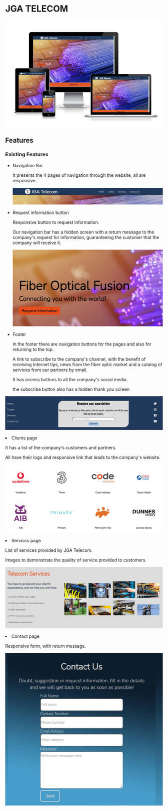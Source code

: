 <h1>JGA TELECOM</h1>

<p></p>
<p></p>

![Name here](assets/img/screen%20project.jpg)

<h2>Features</h2>
<p></p>

<h3>Existing Features</h3>
<ul>
<li>Navigation Bar</li>
<p>It presents the 4 pages of navigation through the website, all are responsive.</p>

![Name here](assets/img/menu.jpg)

<li>Request information button</li>
<p>Responsive button to request information.</p>
<p>Our navigation bar has a hidden screen with a return message to the company's request for information, guaranteeing the customer that the company will receive it.</p>

![Name here](assets/img/request.jpg)

<li>Footer</li>
<p>In the footer there are navigation buttons for the pages and also for returning to the top.</p>
<p>A link to subscribe to the company's channel, with the benefit of receiving Internet tips, news from the fiber optic market and a catalog of services from our partners by email.</p>
<p>It has access buttons to all the company's social media.</p>
<p>the subscribe button also has a hidden thank you screen</p>
</ul>

![Name here](assets/img/footer.jpg)

<li>Clients page</li>
<p>It has a list of the company's customers and partners.</p>
<p>All have their logo and responsive link that leads to the company's website.</p>

![Name here](assets/img/clients.jpg)

<li>Serviscs page</li>

<p>List of services provided by JGA Telecom.</p>
<p>Images to demonstrate the quality of service provided to customers.</p>

![Name here](assets/img/services.jpg)

<li>Contact page</li>

<p>Responsive form, with return message.</p>

![Name here](assets/img/contact.jpg)